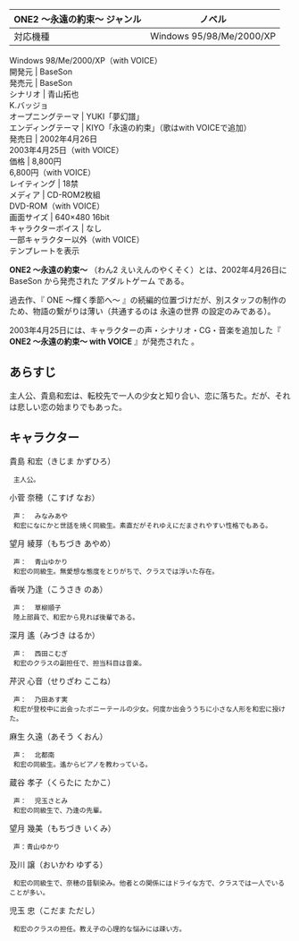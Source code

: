 ONE2 〜永遠の約束〜  ジャンル  |  ノベル   
---|---  
対応機種  |  Windows 95/98/Me/2000/XP   
Windows 98/Me/2000/XP（with VOICE）  
開発元  |  BaseSon   
発売元  |  BaseSon   
シナリオ  |  青山拓也   
K.バッジョ  
オープニングテーマ  |  YUKI「夢幻譜」   
エンディングテーマ  |  KIYO「永遠の約束」（歌はwith VOICEで追加）   
発売日  |  2002年4月26日   
2003年4月25日（with VOICE）  
価格  |  8,800円   
6,800円（with VOICE）  
レイティング  |  18禁   
メディア  |  CD-ROM2枚組   
DVD-ROM（with VOICE）  
画面サイズ  |  640×480 16bit   
キャラクターボイス  |  なし   
一部キャラクター以外（with VOICE）  
テンプレートを表示  
  
**ONE2 〜永遠の約束〜** （わん2 えいえんのやくそく）とは、2002年4月26日に  BaseSon  から発売された  アダルトゲーム
である。

過去作、『  ONE 〜輝く季節へ〜  』の続編的位置づけだが、別スタッフの制作のため、物語の繋がりは薄い（共通するのは  永遠の世界
の設定のみである）。

2003年4月25日には、キャラクターの声・シナリオ・CG・音楽を追加した『 **ONE2 〜永遠の約束〜 with VOICE** 』が発売された
  。

##  あらすじ  

主人公、貴島和宏は、転校先で一人の少女と知り合い、恋に落ちた。だが、それは悲しい恋の始まりでもあった。

##  キャラクター  

貴島 和宏（きじま かずひろ）

     主人公。 
小菅 奈穂（こすげ なお）

     声：  みなみあや 
     和宏になにかと世話を焼く同級生。素直だがそれゆえにだまされやすい性格でもある。 
望月 綾芽（もちづき あやめ）

     声：  青山ゆかり 
     和宏の同級生。無愛想な態度をとりがちで、クラスでは浮いた存在。 
香咲 乃逢（こうさき のあ）

     声：  草柳順子 
     陸上部員で、和宏から見れば後輩である。 
深月 遙（みづき はるか）

     声：  西田こむぎ 
     和宏のクラスの副担任で、担当科目は音楽。 
芹沢 心音（せりざわ ここね）

     声：  乃田あす実 
     和宏が登校中に出会ったポニーテールの少女。何度か出会ううちに小さな人形を和宏に授けた。 
麻生 久遠（あそう くおん）

     声：  北都南 
     和宏の同級生。遙からピアノを教わっている。 
蔵谷 孝子（くらたに たかこ）

     声：  児玉さとみ 
     和宏の同級生で、乃逢の先輩。 
望月 幾美（もちづき いくみ）

     声：青山ゆかり 
及川 譲（おいかわ ゆずる）

     和宏の同級生で、奈穂の昔馴染み。他者との関係にはドライな方で、クラスでは一人でいることが多い。 
児玉 忠（こだま ただし）

     和宏のクラスの担任。教え子の心理的な悩みには疎い方。 

